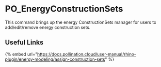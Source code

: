 # PO_EnergyConstructionSets

This command brings up the energy ConstructionSets manager for users to add/edit/remove energy construction sets.

## Useful Links

{% embed url="https://docs.pollination.cloud/user-manual/rhino-plugin/energy-modeling/assign-construction-sets" %}

